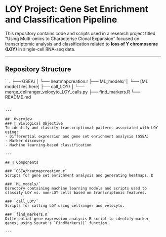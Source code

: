 # LOY Project: Gene Set Enrichment and Classification Pipeline

This repository contains code and scripts used in a research project titled "Using Multi-omics to Characterise Clonal Expansion" focused on transcriptomic analysis and classification related to **loss of Y chromosome (LOY)** in single-cell RNA-seq data.

---

## Repository Structure

``
.
├── GSEA/
│   └── heatmapcreation.r
├── ML_models/
│   └── [ML model files here]
├── call_LOY/
│   └── merge_cellranger_velocyto_LOY_calls.py
├── find_markers.R
└── README.md
```

---

##  Overview
### 🔬 Biological Objective
To identify and classify transcriptional patterns associated with LOY using:
- Differential expression and gene set enrichment analysis (GSEA)
- Marker discovery
- Machine learning-based classification

---

## 🔧 Components

### `GSEA/heatmapcreation.r`
Scripts for gene set enrichment analysis and generating heatmaps. D

### `ML_models/`
Directory containing machine learning models and scripts used to classify LOY vs. non-LOY cells based on transcriptomic features.

### `call_LOY/`
Scripts for calling LOY using cellranger and velocyto.

### `find_markers.R`
Differential gene expression analysis R script to identify marker genes, using Seurat's `FindMarkers()` function. 

---

